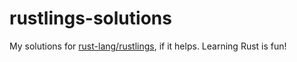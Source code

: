 # rustlings-solutions
My solutions for [rust-lang/rustlings](https://github.com/rust-lang/rustlings), if it helps. Learning Rust is fun!